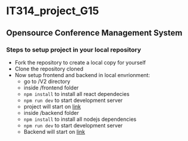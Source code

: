 # IT314_project_G15

## Opensource Conference Management System

### Steps to setup project in your local repository

- Fork the repository to create a local copy for yourself
- Clone the repository cloned
- Now setup frontend and backend in local envrionment:
  - go to /V2 directory
  - inside /frontend folder
  - <code>npm install</code> to install all react dependecies
  - <code>npm run dev</code> to start development server
  - project will start on <a href="http://127.0.0.1:5173/">link</a>
  - inside /backend folder
  - <code>npm install</code> to install all nodejs dependencies
  - <code>npm run dev</code> to start development server
  - Backend will start on <a href="http://localhost:/">link</a>
